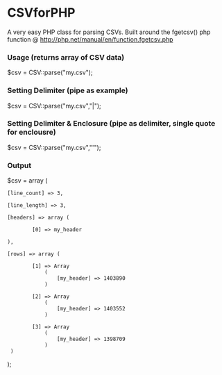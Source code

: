 CSVforPHP
=========

A very easy PHP class for parsing CSVs. Built around the fgetcsv() php function @ http://php.net/manual/en/function.fgetcsv.php

### Usage (returns array of CSV data)

$csv = CSV::parse("my.csv");

### Setting Delimiter (pipe as example)

$csv = CSV::parse("my.csv","|");

### Setting Delimiter & Enclosure (pipe as delimiter, single quote for enclousre)

$csv = CSV::parse("my.csv","'");

### Output

$csv = array (

    [line_count] => 3,
    
    [line_length] => 3,
    
    [headers] => array (
    
            [0] => my_header
            
    ),
    
    [rows] => array (
  
            [1] => Array
                (
                    [my_header] => 1403890
                )

            [2] => Array
                (
                    [my_header] => 1403552
                )

            [3] => Array
                (
                    [my_header] => 1398709
                )
     )
);
          
